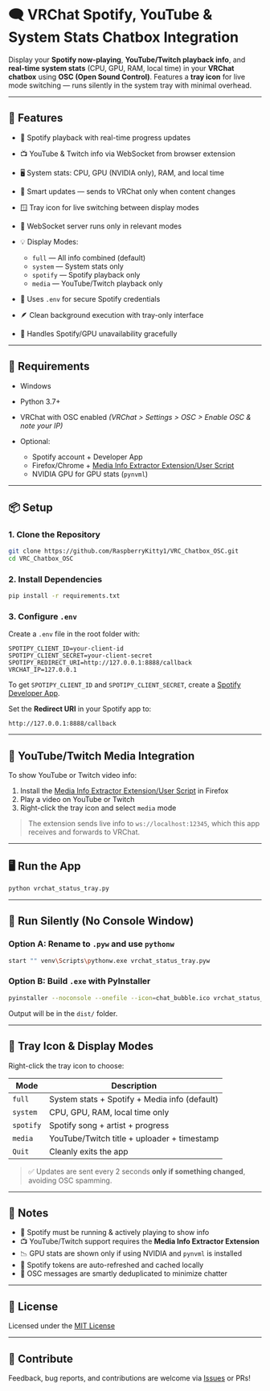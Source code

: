 # 🗨️ VRChat Spotify, YouTube & System Stats Chatbox Integration

Display your **Spotify now-playing**, **YouTube/Twitch playback info**, and **real-time system stats** (CPU, GPU, RAM, local time) in your **VRChat chatbox** using **OSC (Open Sound Control)**. Features a **tray icon** for live mode switching — runs silently in the system tray with minimal overhead.

---

## 🚀 Features

* 🎵 Spotify playback with real-time progress updates
* 📺 YouTube & Twitch info via WebSocket from browser extension
* 🖥️ System stats: CPU, GPU (NVIDIA only), RAM, and local time
* 🧠 Smart updates — sends to VRChat only when content changes
* 🪟 Tray icon for live switching between display modes
* 📡 WebSocket server runs only in relevant modes
* 💡 Display Modes:

  * `full` — All info combined (default)
  * `system` — System stats only
  * `spotify` — Spotify playback only
  * `media` — YouTube/Twitch playback only
* 🔐 Uses `.env` for secure Spotify credentials
* 🪶 Clean background execution with tray-only interface
* 🔁 Handles Spotify/GPU unavailability gracefully

---

## 🧰 Requirements

* Windows
* Python 3.7+
* VRChat with OSC enabled
  *(VRChat > Settings > OSC > Enable OSC & note your IP)*
* Optional:

  * Spotify account + Developer App
  * Firefox/Chrome + [Media Info Extractor Extension/User Script](https://github.com/RaspberryKitty1/VRC-OSC-Media-Companion)
  * NVIDIA GPU for GPU stats (`pynvml`)

---

## 📦 Setup

### 1. Clone the Repository

```bash
git clone https://github.com/RaspberryKitty1/VRC_Chatbox_OSC.git
cd VRC_Chatbox_OSC
```

### 2. Install Dependencies

```bash
pip install -r requirements.txt
```

### 3. Configure `.env`

Create a `.env` file in the root folder with:

```dotenv
SPOTIPY_CLIENT_ID=your-client-id
SPOTIPY_CLIENT_SECRET=your-client-secret
SPOTIPY_REDIRECT_URI=http://127.0.0.1:8888/callback
VRCHAT_IP=127.0.0.1
```

To get `SPOTIPY_CLIENT_ID` and `SPOTIPY_CLIENT_SECRET`, create a [Spotify Developer App](https://developer.spotify.com/dashboard).

Set the **Redirect URI** in your Spotify app to:

```plaintext
http://127.0.0.1:8888/callback
```

---

## 🎥 YouTube/Twitch Media Integration

To show YouTube or Twitch video info:

1. Install the [Media Info Extractor Extension/User Script](https://github.com/RaspberryKitty1/VRC-OSC-Media-Companion) in Firefox
2. Play a video on YouTube or Twitch
3. Right-click the tray icon and select `media` mode

> The extension sends live info to `ws://localhost:12345`, which this app receives and forwards to VRChat.

---

## 🖥️ Run the App

```bash
python vrchat_status_tray.py
```

---

## 🔕 Run Silently (No Console Window)

### Option A: Rename to `.pyw` and use `pythonw`

```bash
start "" venv\Scripts\pythonw.exe vrchat_status_tray.pyw
```

### Option B: Build `.exe` with PyInstaller

```bash
pyinstaller --noconsole --onefile --icon=chat_bubble.ico vrchat_status_tray.py
```

Output will be in the `dist/` folder.

---

## 💬 Tray Icon & Display Modes

Right-click the tray icon to choose:

| Mode      | Description                                   |
| --------- | --------------------------------------------- |
| `full`    | System stats + Spotify + Media info (default) |
| `system`  | CPU, GPU, RAM, local time only                |
| `spotify` | Spotify song + artist + progress              |
| `media`   | YouTube/Twitch title + uploader + timestamp   |
| `Quit`    | Cleanly exits the app                         |

> ✅ Updates are sent every 2 seconds **only if something changed**, avoiding OSC spamming.

---

## 📝 Notes

* 🎵 Spotify must be running & actively playing to show info
* 📺 YouTube/Twitch support requires the **Media Info Extractor Extension**
* 📉 GPU stats are shown only if using NVIDIA and `pynvml` is installed
* 🔄 Spotify tokens are auto-refreshed and cached locally
* 🧼 OSC messages are smartly deduplicated to minimize chatter

---

## 📜 License

Licensed under the [MIT License](LICENSE)

---

## 🤝 Contribute

Feedback, bug reports, and contributions are welcome via [Issues](https://github.com/RaspberryKitty1/VRC_Chatbox_OSC/issues) or PRs!


